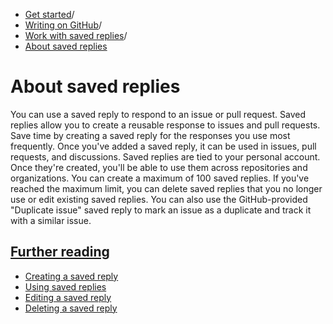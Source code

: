   * [Get started](https://docs.github.com/en/get-started "Get started")/
  * [Writing on GitHub](https://docs.github.com/en/get-started/writing-on-github "Writing on GitHub")/
  * [Work with saved replies](https://docs.github.com/en/get-started/writing-on-github/working-with-saved-replies "Work with saved replies")/
  * [About saved replies](https://docs.github.com/en/get-started/writing-on-github/working-with-saved-replies/about-saved-replies "About saved replies")


# About saved replies
You can use a saved reply to respond to an issue or pull request.
Saved replies allow you to create a reusable response to issues and pull requests. Save time by creating a saved reply for the responses you use most frequently.
Once you've added a saved reply, it can be used in issues, pull requests, and discussions. Saved replies are tied to your personal account. Once they're created, you'll be able to use them across repositories and organizations.
You can create a maximum of 100 saved replies. If you've reached the maximum limit, you can delete saved replies that you no longer use or edit existing saved replies.
You can also use the GitHub-provided "Duplicate issue" saved reply to mark an issue as a duplicate and track it with a similar issue.
## [Further reading](https://docs.github.com/en/get-started/writing-on-github/working-with-saved-replies/about-saved-replies#further-reading)
  * [Creating a saved reply](https://docs.github.com/en/get-started/writing-on-github/working-with-saved-replies/creating-a-saved-reply)
  * [Using saved replies](https://docs.github.com/en/get-started/writing-on-github/working-with-saved-replies/using-saved-replies)
  * [Editing a saved reply](https://docs.github.com/en/get-started/writing-on-github/working-with-saved-replies/editing-a-saved-reply)
  * [Deleting a saved reply](https://docs.github.com/en/get-started/writing-on-github/working-with-saved-replies/deleting-a-saved-reply)


